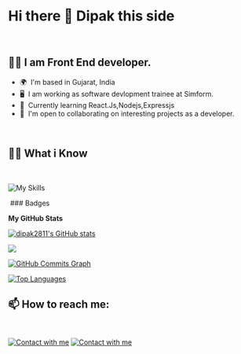 # Hi there 👋 Dipak this side 
 
 

## :technologist: I am Front End developer.

- 🌍  I'm based in Gujarat, India
- 🖥️  I am working as software devlopment trainee at Simform. 
- 🧠  Currently learning React.Js,Nodejs,Expressjs
- 🤝  I'm open to collaborating on interesting projects as a developer.

 

## :student: What i Know

 

![My Skills](https://skillicons.dev/icons?i=html,css,js,github,git,bootstrap,typescript,react,nodejs,express,mongodb,redux,mobx,postman,mysql,vscode,firebase,netlify,cpp,c,java,python)

 ### Badges

<b>My GitHub Stats</b>

<a href="http://www.github.com/dipak2811"><img src="https://github-readme-stats.vercel.app/api?username=dipak2811&show_icons=true&hide=prs,issues,&count_private=true&title_color=0891b2&text_color=ffffff&icon_color=0891b2&bg_color=1c1917&hide_border=true&show_icons=true" alt="dipak2811's GitHub stats" /></a>

<a href="http://www.github.com/dipak2811"><img src="https://github-readme-streak-stats.herokuapp.com/?user=dipak2811&stroke=ffffff&background=1c1917&ring=0891b2&fire=0891b2&currStreakNum=ffffff&currStreakLabel=0891b2&sideNums=ffffff&sideLabels=ffffff&dates=ffffff&hide_border=true" /></a>

<a href="http://www.github.com/dipak2811"><img src="https://activity-graph.herokuapp.com/graph?username=dipak2811&bg_color=1c1917&color=ffffff&line=0891b2&point=ffffff&area_color=1c1917&area=true&hide_border=true&custom_title=GitHub%20Commits%20Graph" alt="GitHub Commits Graph" /></a>

<a href="https://github.com/dipak2811" align="left"><img src="https://github-readme-stats.vercel.app/api/top-langs/?username=dipak2811&langs_count=10&title_color=0891b2&text_color=ffffff&icon_color=0891b2&bg_color=1c1917&hide_border=true&locale=en&custom_title=Top%20%Languages" alt="Top Languages" /></a>




## 📫 How to reach me:

 

[![Contact with me](https://skillicons.dev/icons?i=linkedin)](https://in.linkedin.com/in/dipak-gorfad-5907041b9)
[![Contact with me](https://skillicons.dev/icons?i=github)](https://github.com/dipak2811)

